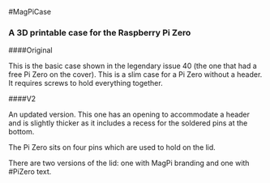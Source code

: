 #MagPiCase

### A 3D printable case for the Raspberry Pi Zero

####Original

This is the basic case shown in the legendary issue 40 (the one that had a free Pi Zero on the cover). This is a slim case for a Pi Zero without a header. It requires screws to hold everything together. 

####V2

An updated version. This one has an opening to accommodate a header and is slightly thicker as it includes a recess for the soldered pins at the bottom.

The Pi Zero sits on four pins which are used to hold on the lid. 

There are two versions of the lid: one with MagPi branding and one with \#PiZero text.